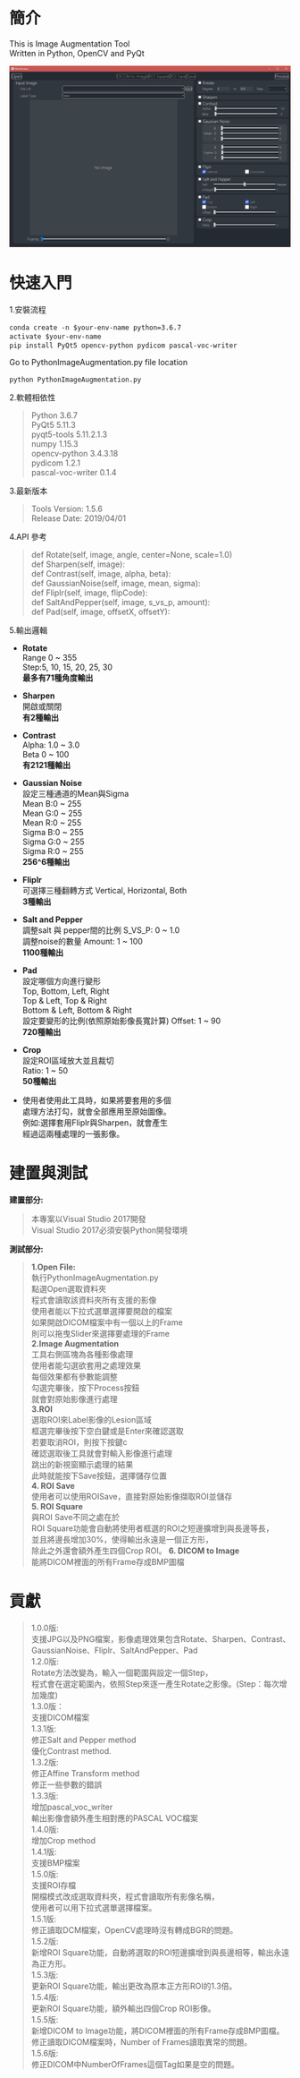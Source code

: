 # 簡介
This is Image Augmentation Tool  
Written in Python, OpenCV and PyQt

![image](https://github.com/wu06617106/Python-Image-Augmentation/blob/master/UI%20View.jpg)

# 快速入門

1.安裝流程  
```
conda create -n $your-env-name python=3.6.7  
activate $your-env-name
pip install PyQt5 opencv-python pydicom pascal-voc-writer
```	
Go to PythonImageAugmentation.py file location
```
python PythonImageAugmentation.py
```

2.軟體相依性  
>Python 3.6.7  
>PyQt5 5.11.3  
>pyqt5-tools 5.11.2.1.3  
>numpy 1.15.3  
>opencv-python 3.4.3.18  
>pydicom 1.2.1  
>pascal-voc-writer 0.1.4  
    
3.最新版本  
>Tools Version: 1.5.6  
>Release Date: 2019/04/01  

4.API 參考  
>def Rotate(self, image, angle, center=None, scale=1.0)  
>def Sharpen(self, image):  
>def Contrast(self, image, alpha, beta):  
>def GaussianNoise(self, image, mean, sigma):  
>def Fliplr(self, image, flipCode):  
>def SaltAndPepper(self, image, s_vs_p, amount):  
>def Pad(self, image, offsetX, offsetY):  

5.輸出邏輯  
* **Rotate**  
Range 0 ~ 355  
Step:5, 10, 15, 20, 25, 30  
**最多有71種角度輸出**  
      
* **Sharpen**  
開啟或關閉  
**有2種輸出**  
      
* **Contrast**  
Alpha: 1.0 ~ 3.0  
Beta 0 ~ 100  
**有2121種輸出**  

* **Gaussian Noise**  
設定三種通道的Mean與Sigma  
Mean B:0 ~ 255  
Mean G:0 ~ 255  
Mean R:0 ~ 255  
Sigma B:0 ~ 255  
Sigma G:0 ~ 255  
Sigma R:0 ~ 255  
**256^6種輸出**  

* **Fliplr**  
可選擇三種翻轉方式
Vertical, Horizontal, Both  
**3種輸出**  

* **Salt and Pepper**  
調整salt 與 pepper間的比例
S_VS_P: 0 ~ 1.0  
調整noise的數量
Amount: 1 ~ 100  
**1100種輸出**  

* **Pad**  
設定哪個方向進行變形  
Top, Bottom, Left, Right  
Top & Left, Top & Right  
Bottom & Left, Bottom & Right  
設定要變形的比例(依照原始影像長寬計算)
Offset: 1 ~ 90  
**720種輸出**  

* **Crop**  
設定ROI區域放大並且裁切  
Ratio: 1 ~ 50  
**50種輸出**  

* 使用者使用此工具時，如果將要套用的多個  
處理方法打勾，就會全部應用至原始圖像。  
例如:選擇套用Fliplr與Sharpen，就會產生  
經過這兩種處理的一張影像。  

# 建置與測試  
__建置部分:__  
>本專案以Visual Studio 2017開發  
>Visual Studio 2017必須安裝Python開發環境  

__測試部分:__  
>**1.Open File:**  
>執行PythonImageAugmentation.py  
>點選Open選取資料夾  
>程式會讀取該資料夾所有支援的影像  
>使用者能以下拉式選單選擇要開啟的檔案  
>如果開啟DICOM檔案中有一個以上的Frame  
>則可以拖曳Slider來選擇要處理的Frame  
>**2.Image Augmentation**    
>工具右側區塊為各種影像處理  
>使用者能勾選欲套用之處理效果  
>每個效果都有參數能調整  
>勾選完畢後，按下Process按鈕  
>就會對原始影像進行處理  
>**3.ROI**  
>選取ROI來Label影像的Lesion區域  
>框選完畢後按下空白鍵或是Enter來確認選取  
>若要取消ROI，則按下按鍵c  
>確認選取後工具就會對輸入影像進行處理  
>跳出的新視窗顯示處理的結果  
>此時就能按下Save按鈕，選擇儲存位置  
>**4. ROI Save**  
>使用者可以使用ROISave，直接對原始影像擷取ROI並儲存    
>**5. ROI Square**  
>與ROI Save不同之處在於  
>ROI Square功能會自動將使用者框選的ROI之短邊擴增到與長邊等長，  
>並且將邊長增加30%，使得輸出永遠是一個正方形，  
>除此之外還會額外產生四個Crop ROI。
>**6. DICOM to Image**  
>能將DICOM裡面的所有Frame存成BMP圖檔

# 貢獻
>1.0.0版:  
    支援JPG以及PNG檔案，影像處理效果包含Rotate、Sharpen、Contrast、  
    GaussianNoise、Fliplr、SaltAndPepper、Pad  
>1.2.0版:  
    Rotate方法改變為，輸入一個範圍與設定一個Step，  
    程式會在選定範圍內，依照Step來逐一產生Rotate之影像。(Step：每次增  
    加幾度)   
>1.3.0版：  
    支援DICOM檔案  
>1.3.1版:  
    修正Salt and Pepper method  
    優化Contrast method.  
>1.3.2版:  
    修正Affine Transform method  
    修正一些參數的錯誤  
>1.3.3版:  
    增加pascal_voc_writer  
    輸出影像會額外產生相對應的PASCAL VOC檔案  
>1.4.0版:  
    增加Crop method  
>1.4.1版:  
    支援BMP檔案  
>1.5.0版:  
	支援ROI存檔  
	開檔模式改成選取資料夾，程式會讀取所有影像名稱，  
	使用者可以用下拉式選單選擇檔案。  
>1.5.1版:  
	修正讀取DCM檔案，OpenCV處理時沒有轉成BGR的問題。  
>1.5.2版:  
	新增ROI Square功能，自動將選取的ROI短邊擴增到與長邊相等，輸出永遠為正方形。  
>1.5.3版:  
	更新ROI Square功能，輸出更改為原本正方形ROI的1.3倍。  
>1.5.4版:  
	更新ROI Square功能，額外輸出四個Crop ROI影像。  
>1.5.5版:  
	新增DICOM to Image功能，將DICOM裡面的所有Frame存成BMP圖檔。  
	修正讀取DICOM檔案時，Number of Frames讀取異常的問題。  
>1.5.6版:  
	修正DICOM中NumberOfFrames這個Tag如果是空的問題。  
